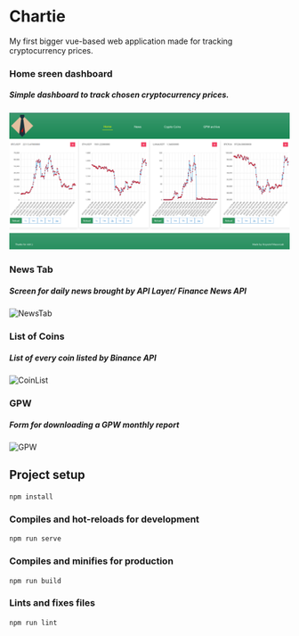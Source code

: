 # Chartie

My first bigger vue-based web application made for tracking cryptocurrency prices.

### Home sreen dashboard

##### Simple dashboard to track chosen cryptocurrency prices.

![HomeScreen](/src/images/HomeScreen.png)

### News Tab

##### Screen for daily news brought by API Layer/ Finance News API

![NewsTab](/src/images/NewsScreen.png)

### List of Coins

##### List of every coin listed by Binance API

![CoinList](/src/images/CryptoList.png)

### GPW

##### Form for downloading a GPW monthly report

![GPW](/src/images/StockScreen.png)

## Project setup

```
npm install
```

### Compiles and hot-reloads for development

```
npm run serve
```

### Compiles and minifies for production

```
npm run build
```

### Lints and fixes files

```
npm run lint
```

